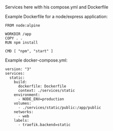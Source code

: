Services here
with his compose.yml and Dockerfile

Example Dockerfile for a node/express application:

```
FROM node:alpine

WORKDIR /app
COPY . .
RUN npm install

CMD [ "npm", "start" ]
```

Example docker-compose.yml:

```
version: "3"
services:
  static:
    build:
      dockerfile: Dockerfile
      context: ./services/static
    environment:
      - NODE_ENV=production
    volumes:
      - ./services/static/public:/app/public
    networks:
      - web
    labels:
      - traefik.backend=static

```